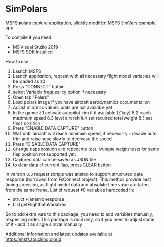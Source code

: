 # SimPolars
MSFS polars capture application, slightly modified MSFS SimVars example app.

To compile it you need:
- MS Visual Studio 2019
- MSFS SDK installed


How to use:

1. Launch MSFS
2. Launch application, request with all necessary flight model variables will be loaded as #0
3. Press "CONNECT" button
4. select Variable frequesncy option if necessary
5. Open tab "Polars"
6. Load polars image if you have aircraft aerodynamics documentation
7. Adjust min/max values, units are not available yet
8. In the game:
8.1 activate autopilot trim if it available (Z key)
8.2 reach maximum speed
8.3 level aircraft
8.4 set required total weight
8.5 set flaps position
9. Press "ENABLE DATA CAPTURE" button
10. Wait until aircraft will reach minimum speed, if necessary - disable auto trim and raise nose slowly to decrease the speed
11. Press "DISABLE DATA CAPTURE"
12. Change flaps position and repeat the test. Multiple weight tests for same flap position not supported yet.
13. Captured data can be saved as JSON file
14. to clear data of current flap, press CLEAR button

In version 0.3 request scripts was altered to support structured data responce (borrowed from FsConnect project). This method provide
best timing precision, as flight model data and absolute time value are taken from the same frame.
List of request #0 variables hardcoded in:
 
 * struct PlaneInfoResponse
 * List<SimvarRequest> getFlightDataVariables
 
So to add extra vars to this package, you need to add variables manually, respecting order.
This package is read only, so if you need to adjust some of it - add it as single simvar manually.

Additional information and latest updates available at https://msfs.touching.cloud


